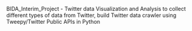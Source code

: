 BIDA_Interim_Project - Twitter data Visualization and Analysis to collect different types of data from Twitter, 
build Twitter data crawler using Tweepy/Twitter Public APIs in Python
